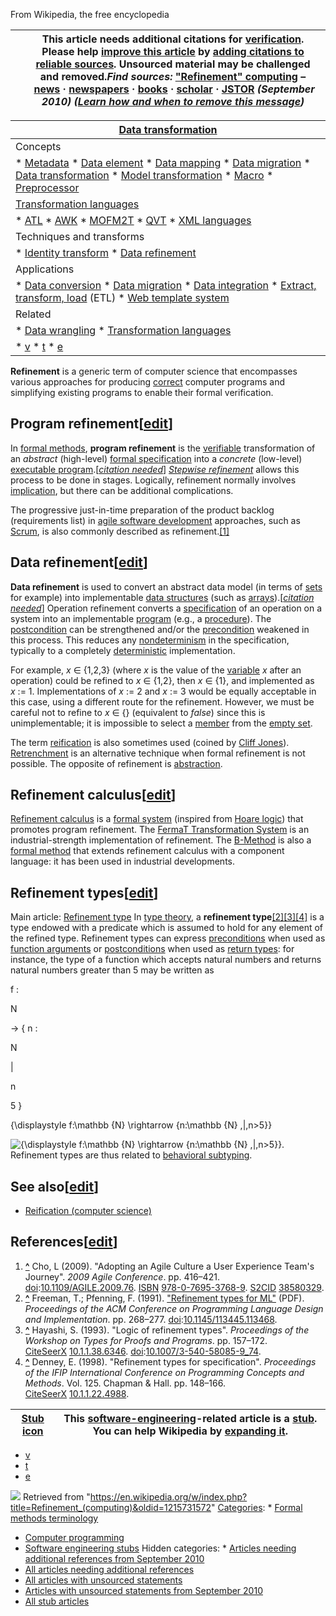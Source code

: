 



From Wikipedia, the free encyclopedia




|  | This article **needs additional citations for [verification](/wiki/Wikipedia:Verifiability "Wikipedia:Verifiability")**. Please help [improve this article](/wiki/Special:EditPage/Refinement_(computing) "Special:EditPage/Refinement (computing)") by [adding citations to reliable sources](/wiki/Help:Referencing_for_beginners "Help:Referencing for beginners"). Unsourced material may be challenged and removed.*Find sources:* ["Refinement" computing](https://www.google.com/search?as_eq=wikipedia&q=%22Refinement%22+computing) – [news](https://www.google.com/search?tbm=nws&q=%22Refinement%22+computing+-wikipedia&tbs=ar:1) **·** [newspapers](https://www.google.com/search?&q=%22Refinement%22+computing&tbs=bkt:s&tbm=bks) **·** [books](https://www.google.com/search?tbs=bks:1&q=%22Refinement%22+computing+-wikipedia) **·** [scholar](https://scholar.google.com/scholar?q=%22Refinement%22+computing) **·** [JSTOR](https://www.jstor.org/action/doBasicSearch?Query=%22Refinement%22+computing&acc=on&wc=on) *(September 2010)* *([Learn how and when to remove this message](/wiki/Help:Maintenance_template_removal "Help:Maintenance template removal"))* |
| --- | --- |




| [Data transformation](/wiki/Data_transformation_(computing) "Data transformation (computing)") |
| --- |
| Concepts |
| * [Metadata](/wiki/Metadata "Metadata") * [Data element](/wiki/Data_element "Data element") * [Data mapping](/wiki/Data_mapping "Data mapping") * [Data migration](/wiki/Data_migration "Data migration") * [Data transformation](/wiki/Data_transformation_(computing) "Data transformation (computing)") * [Model transformation](/wiki/Model_transformation "Model transformation") * [Macro](/wiki/Macro_(computer_science) "Macro (computer science)") * [Preprocessor](/wiki/Preprocessor "Preprocessor") |
| [Transformation languages](/wiki/Transformation_language "Transformation language") |
| * [ATL](/wiki/ATLAS_Transformation_Language "ATLAS Transformation Language") * [AWK](/wiki/AWK "AWK") * [MOFM2T](/wiki/MOFM2T "MOFM2T") * [QVT](/wiki/QVT "QVT") * [XML languages](/wiki/XML_transformation_language "XML transformation language") |
| Techniques and transforms |
| * [Identity transform](/wiki/Identity_transform "Identity transform") * [Data refinement](/wiki/Data_refinement "Data refinement") |
| Applications |
| * [Data conversion](/wiki/Data_conversion "Data conversion") * [Data migration](/wiki/Data_migration "Data migration") * [Data integration](/wiki/Data_integration "Data integration") * [Extract, transform, load](/wiki/Extract,_transform,_load "Extract, transform, load") (ETL) * [Web template system](/wiki/Web_template_system "Web template system") |
| Related |
| * [Data wrangling](/wiki/Data_wrangling "Data wrangling") * [Transformation languages](/wiki/Transformation_language "Transformation language") |
| * [v](/wiki/Template:Data_transformation "Template:Data transformation") * [t](/wiki/Template_talk:Data_transformation "Template talk:Data transformation") * [e](/wiki/Special:EditPage/Template:Data_transformation "Special:EditPage/Template:Data transformation") |


**Refinement** is a generic term of computer science that encompasses various approaches for producing [correct](/wiki/Correctness_(computer_science) "Correctness (computer science)") computer programs and simplifying existing programs to enable their formal verification.




Program refinement[[edit](/w/index.php?title=Refinement_(computing)&action=edit&section=1 "Edit section: Program refinement")]
------------------------------------------------------------------------------------------------------------------------------


In [formal methods](/wiki/Formal_methods "Formal methods"), **program refinement** is the [verifiable](/wiki/Formal_verification "Formal verification") transformation of an *abstract* (high-level) [formal specification](/wiki/Formal_specification "Formal specification") into a *concrete* (low-level) [executable program](/wiki/Executable_program "Executable program").[*[citation needed](/wiki/Wikipedia:Citation_needed "Wikipedia:Citation needed")*] *[Stepwise refinement](/wiki/Stepwise_refinement "Stepwise refinement")* allows this process to be done in stages. Logically, refinement normally involves [implication](/wiki/Logical_consequence "Logical consequence"), but there can be additional complications.


The progressive just-in-time preparation of the product backlog (requirements list) in [agile software development](/wiki/Agile_software_development "Agile software development") approaches, such as [Scrum](/wiki/Scrum_(software_development) "Scrum (software development)"), is also commonly described as refinement.[[1]](#cite_note-1)



Data refinement[[edit](/w/index.php?title=Refinement_(computing)&action=edit&section=2 "Edit section: Data refinement")]
------------------------------------------------------------------------------------------------------------------------


**Data refinement** is used to convert an abstract data model (in terms of [sets](/wiki/Set_(mathematics) "Set (mathematics)") for example) into implementable [data structures](/wiki/Data_structures "Data structures") (such as [arrays](/wiki/Array_data_structure "Array data structure")).[*[citation needed](/wiki/Wikipedia:Citation_needed "Wikipedia:Citation needed")*] Operation refinement converts a [specification](/wiki/Specification "Specification") of an operation on a system into an implementable [program](/wiki/Computer_program "Computer program") (e.g., a [procedure](/wiki/Procedure_(computer_science) "Procedure (computer science)")). The [postcondition](/wiki/Postcondition "Postcondition") can be strengthened and/or the [precondition](/wiki/Precondition "Precondition") weakened in this process. This reduces any [nondeterminism](/wiki/Nondeterministic_algorithm "Nondeterministic algorithm") in the specification, typically to a completely [deterministic](/wiki/Deterministic "Deterministic") implementation.


For example, *x* ∈ {1,2,3} (where *x* is the value of the [variable](/wiki/Variable_(programming) "Variable (programming)") *x* after an operation) could be refined to *x* ∈ {1,2}, then *x* ∈ {1}, and implemented as *x* := 1. Implementations of *x* := 2 and *x* := 3 would be equally acceptable in this case, using a different route for the refinement. However, we must be careful not to refine to *x* ∈ {} (equivalent to *false*) since this is unimplementable; it is impossible to select a [member](/wiki/Element_(mathematics) "Element (mathematics)") from the [empty set](/wiki/Empty_set "Empty set").


The term [reification](/wiki/Reification_(computer_science) "Reification (computer science)") is also sometimes used (coined by [Cliff Jones](/wiki/Cliff_Jones_(computer_scientist) "Cliff Jones (computer scientist)")). [Retrenchment](/wiki/Retrenchment_(computing) "Retrenchment (computing)") is an alternative technique when formal refinement is not possible. The opposite of refinement is [abstraction](/wiki/Abstraction_(computer_science) "Abstraction (computer science)").



Refinement calculus[[edit](/w/index.php?title=Refinement_(computing)&action=edit&section=3 "Edit section: Refinement calculus")]
--------------------------------------------------------------------------------------------------------------------------------


[Refinement calculus](/wiki/Refinement_calculus "Refinement calculus") is a [formal system](/wiki/Formal_system "Formal system") (inspired from [Hoare logic](/wiki/Hoare_logic "Hoare logic")) that promotes program refinement. The [FermaT Transformation System](/w/index.php?title=FermaT_Transformation_System&action=edit&redlink=1 "FermaT Transformation System (page does not exist)") is an industrial-strength implementation of refinement. The [B-Method](/wiki/B-Method "B-Method") is also a [formal method](/wiki/Formal_method "Formal method") that extends refinement calculus with a component language: it has been used in industrial developments.



Refinement types[[edit](/w/index.php?title=Refinement_(computing)&action=edit&section=4 "Edit section: Refinement types")]
--------------------------------------------------------------------------------------------------------------------------


Main article: [Refinement type](/wiki/Refinement_type "Refinement type")
In [type theory](/wiki/Type_theory "Type theory"), a **refinement type**[[2]](#cite_note-2)[[3]](#cite_note-3)[[4]](#cite_note-4) is a type endowed with a predicate which is assumed to hold for any element of the refined type. Refinement types can express [preconditions](/wiki/Precondition "Precondition") when used as [function arguments](/wiki/Function_argument "Function argument") or [postconditions](/wiki/Postcondition "Postcondition") when used as [return types](/wiki/Return_type "Return type"): for instance, the type of a function which accepts natural numbers and returns natural numbers greater than 5 may be written as 



f
:

N

→
{
n
:

N



|


n
>
5
}


{\displaystyle f:\mathbb {N} \rightarrow \{n:\mathbb {N} \,|\,n>5\}}

![{\displaystyle f:\mathbb {N} \rightarrow \{n:\mathbb {N} \,|\,n>5\}}](https://wikimedia.org/api/rest_v1/media/math/render/svg/cb75138a80e82b05d953d03eb48736bf009db47c). Refinement types are thus related to [behavioral subtyping](/wiki/Behavioral_subtyping "Behavioral subtyping").



See also[[edit](/w/index.php?title=Refinement_(computing)&action=edit&section=5 "Edit section: See also")]
----------------------------------------------------------------------------------------------------------


* [Reification (computer science)](/wiki/Reification_(computer_science) "Reification (computer science)")


References[[edit](/w/index.php?title=Refinement_(computing)&action=edit&section=6 "Edit section: References")]
--------------------------------------------------------------------------------------------------------------



1. **[^](#cite_ref-1)** Cho, L (2009). "Adopting an Agile Culture a User Experience Team's Journey". *2009 Agile Conference*. pp. 416–421. [doi](/wiki/Doi_(identifier) "Doi (identifier)"):[10.1109/AGILE.2009.76](https://doi.org/10.1109%2FAGILE.2009.76). [ISBN](/wiki/ISBN_(identifier) "ISBN (identifier)") [978-0-7695-3768-9](/wiki/Special:BookSources/978-0-7695-3768-9 "Special:BookSources/978-0-7695-3768-9"). [S2CID](/wiki/S2CID_(identifier) "S2CID (identifier)") [38580329](https://api.semanticscholar.org/CorpusID:38580329).
2. **[^](#cite_ref-2)** Freeman, T.; Pfenning, F. (1991). ["Refinement types for ML"](https://www.cs.cmu.edu/~fp/papers/pldi91.pdf) (PDF). *Proceedings of the ACM Conference on Programming Language Design and Implementation*. pp. 268–277. [doi](/wiki/Doi_(identifier) "Doi (identifier)"):[10.1145/113445.113468](https://doi.org/10.1145%2F113445.113468).
3. **[^](#cite_ref-3)** Hayashi, S. (1993). "Logic of refinement types". *Proceedings of the Workshop on Types for Proofs and Programs*. pp. 157–172. [CiteSeerX](/wiki/CiteSeerX_(identifier) "CiteSeerX (identifier)") [10.1.1.38.6346](https://citeseerx.ist.psu.edu/viewdoc/summary?doi=10.1.1.38.6346). [doi](/wiki/Doi_(identifier) "Doi (identifier)"):[10.1007/3-540-58085-9\_74](https://doi.org/10.1007%2F3-540-58085-9_74).
4. **[^](#cite_ref-4)** Denney, E. (1998). "Refinement types for specification". *Proceedings of the IFIP International Conference on Programming Concepts and Methods*. Vol. 125. Chapman & Hall. pp. 148–166. [CiteSeerX](/wiki/CiteSeerX_(identifier) "CiteSeerX (identifier)") [10.1.1.22.4988](https://citeseerx.ist.psu.edu/viewdoc/summary?doi=10.1.1.22.4988).

  






| [Stub icon](/wiki/File:Software_spanner.svg) | This [software-engineering](/wiki/Software_engineering "Software engineering")-related article is a [stub](/wiki/Wikipedia:Stub "Wikipedia:Stub"). You can help Wikipedia by [expanding it](https://en.wikipedia.org/w/index.php?title=Refinement_(computing)&action=edit). |
| --- | --- |

* [v](/wiki/Template:Software-eng-stub "Template:Software-eng-stub")
* [t](/wiki/Template_talk:Software-eng-stub "Template talk:Software-eng-stub")
* [e](/wiki/Special:EditPage/Template:Software-eng-stub "Special:EditPage/Template:Software-eng-stub")




![](https://login.wikimedia.org/wiki/Special:CentralAutoLogin/start?type=1x1)
Retrieved from "<https://en.wikipedia.org/w/index.php?title=Refinement_(computing)&oldid=1215731572>"
[Categories](/wiki/Help:Category "Help:Category"): * [Formal methods terminology](/wiki/Category:Formal_methods_terminology "Category:Formal methods terminology")
* [Computer programming](/wiki/Category:Computer_programming "Category:Computer programming")
* [Software engineering stubs](/wiki/Category:Software_engineering_stubs "Category:Software engineering stubs")
Hidden categories: * [Articles needing additional references from September 2010](/wiki/Category:Articles_needing_additional_references_from_September_2010 "Category:Articles needing additional references from September 2010")
* [All articles needing additional references](/wiki/Category:All_articles_needing_additional_references "Category:All articles needing additional references")
* [All articles with unsourced statements](/wiki/Category:All_articles_with_unsourced_statements "Category:All articles with unsourced statements")
* [Articles with unsourced statements from September 2010](/wiki/Category:Articles_with_unsourced_statements_from_September_2010 "Category:Articles with unsourced statements from September 2010")
* [All stub articles](/wiki/Category:All_stub_articles "Category:All stub articles")

